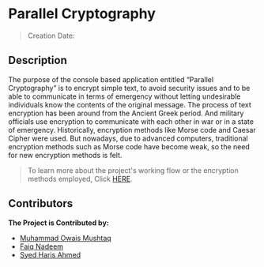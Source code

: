 # Parallel Cryptography
> Creation Date:  
## Description
The purpose of the console based application entitled “Parallel Cryptography” is to encrypt simple text, to avoid security issues and to be able to communicate in terms of emergency without letting undesirable individuals know the contents of the original message. The process of text encryption has been around from the Ancient Greek period. And military officials use encryption to communicate with each other in war or in a state of emergency. Historically, encryption methods like Morse code and Caesar Cipher were used. But nowadays, due to advanced computers, traditional encryption methods such as Morse code have become weak, so the need for new encryption methods is felt.
> To learn more about the project's working flow or the encryption methods employed, Click [HERE](https://github.com/muhammadowaismushtaq/Parallel-Cryptography/blob/d18ac6141c19b9b3c4927785c9e15fe7faa3f1bf/PDC-Project%20Final%20Report.pdf).

## Contributors
<b> The Project is Contributed by: </b>
* [Muhammad Owais Mushtaq](https://github.com/muhammadowaismushtaq)
* [Faiq Nadeem](https://github.com/)
* [Syed Haris Ahmed](https://github.com/)

